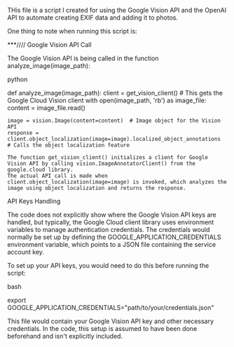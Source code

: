 THis file is a script I created for using the Google Vision API and the OpenAI API to automate creating EXIF data and adding it to photos.

One thing to note when running this script is:

***//// Google Vision API Call

The Google Vision API is being called in the function analyze_image(image_path):

python

def analyze_image(image_path):
    client = get_vision_client()  # This gets the Google Cloud Vision client
    with open(image_path, 'rb') as image_file:
        content = image_file.read()

    image = vision.Image(content=content)  # Image object for the Vision API
    response = client.object_localization(image=image).localized_object_annotations  # Calls the object localization feature

    The function get_vision_client() initializes a client for Google Vision API by calling vision.ImageAnnotatorClient() from the google.cloud library.
    The actual API call is made when client.object_localization(image=image) is invoked, which analyzes the image using object localization and returns the response.

API Keys Handling

The code does not explicitly show where the Google Vision API keys are handled, but typically, the Google Cloud client library uses environment variables to manage authentication credentials. The credentials would normally be set up by defining the GOOGLE_APPLICATION_CREDENTIALS environment variable, which points to a JSON file containing the service account key.

To set up your API keys, you would need to do this before running the script:

bash

export GOOGLE_APPLICATION_CREDENTIALS="path/to/your/credentials.json"

This file would contain your Google Vision API key and other necessary credentials. In the code, this setup is assumed to have been done beforehand and isn't explicitly included.
